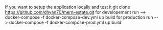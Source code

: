 If you want to setup the application locally and test it
 git clone https://github.com/dhyan70/mern-estate.git
for developement run 
  --> docker-compose -f docker-compose-dev.yml up build
for production run
  --> docker-compose -f docker-compose-prod.yml up build
